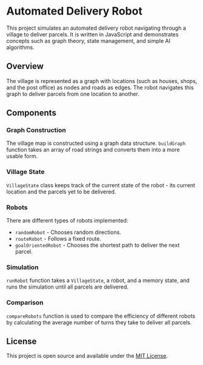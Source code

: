 # Automated Delivery Robot

This project simulates an automated delivery robot navigating through a village to deliver parcels. It is written in JavaScript and demonstrates concepts such as graph theory, state management, and simple AI algorithms.

## Overview

The village is represented as a graph with locations (such as houses, shops, and the post office) as nodes and roads as edges. The robot navigates this graph to deliver parcels from one location to another.

## Components

### Graph Construction

The village map is constructed using a graph data structure. `buildGraph` function takes an array of road strings and converts them into a more usable form.

### Village State

`VillageState` class keeps track of the current state of the robot - its current location and the parcels yet to be delivered.

### Robots

There are different types of robots implemented:

- `randomRobot` - Chooses random directions.
- `routeRobot` - Follows a fixed route.
- `goalOrientedRobot` - Chooses the shortest path to deliver the next parcel.

### Simulation

`runRobot` function takes a `VillageState`, a robot, and a memory state, and runs the simulation until all parcels are delivered.

### Comparison

`compareRobots` function is used to compare the efficiency of different robots by calculating the average number of turns they take to deliver all parcels.

## License

This project is open source and available under the [MIT License](LICENSE).
